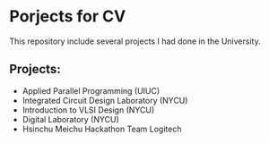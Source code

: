 # Porjects for CV
This repository include several projects I had done in the University.

## Projects:
* Applied Parallel Programming (UIUC)
* Integrated Circuit Design Laboratory (NYCU) 
* Introduction to VLSI Design (NYCU)
* Digital Laboratory (NYCU)
* Hsinchu Meichu Hackathon Team Logitech
